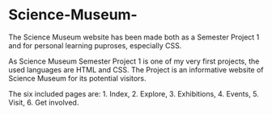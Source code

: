 # Science-Museum-

The Science Museum website has been made both as a Semester Project 1 and for personal learning puproses, especially CSS.

As Science Museum Semester Project 1 is one of my very first projects, the used languages are HTML and CSS. The Project is an informative website of Science Museum for its potential visitors.

The six included pages are: 1. Index, 2. Explore, 3. Exhibitions, 4. Events, 5. Visit, 6. Get involved.
